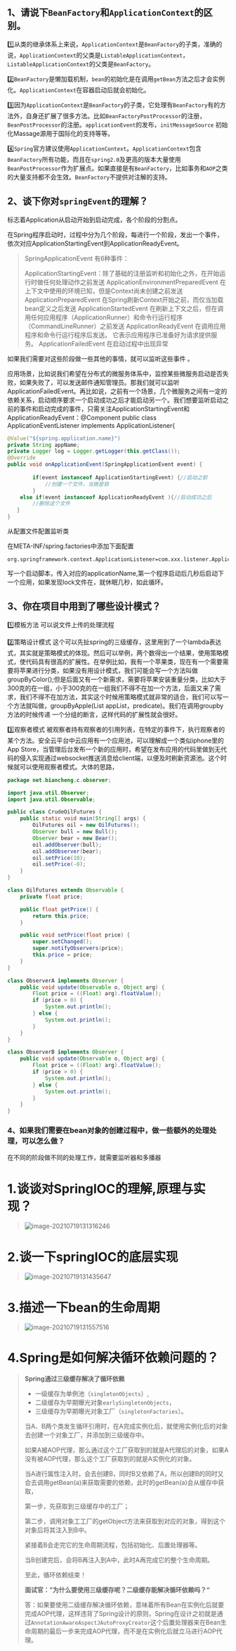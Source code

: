 

## 1、请说下`BeanFactory`和`ApplicationContext`的区别。

:one:从类的继承体系上来说，`ApplicationContext`是`BeanFactory`的子类，准确的说，`ApplicationContext`的父类是`ListableApplicationContext`，`ListableApplicationContext`的父类是`BeanFactory`。

:two:`BeanFactory`是懒加载机制，`bean`的初始化是在调用`getBean`方法之后才会实例化。`ApplicationContext`在容器启动后就会初始化。

:three:因为`ApplicationContext`是`BeanFactory`的子类，它处理有`BeanFactory`有的方法外，自身还扩展了很多方法。比如`BeanFactoryPostProcessor`的注册，`BeanPostProcessor`的注册。`applicationEvent`的发布，`initMessageSource` 初始化Massage源用于国际化的支持等等。

:four:`Spring`官方建议使用`ApplicationContext`。`ApplicationContext`包含`BeanFactory`所有功能，而且在`spring2.0`及更高的版本大量使用`BeanPostProcessor`作为扩展点。如果直接是有`BeanFactory`，比如事务和`AOP`之类的大量支持都不会生效。`BeanFactory`不提供对注解的支持。



## 2、谈下你对`springEvent`的理解？

标志着Application从启动开始到启动完成，各个阶段的分割点。

在Spring程序启动时，过程中分为几个阶段，每进行一个阶段，发出一个事件，依次对应ApplicationStartingEvent到ApplicationReadyEvent。

> SpringApplicationEvent 有6种事件：
>
> ApplicationStartingEvent：除了基础的注册监听和初始化之外，在开始运行时做任何处理动作之前发送
> ApplicationEnvironmentPreparedEvent 在上下文中使用的环境已知，但是Context尚未创建之前发送
> ApplicationPreparedEvent 在Spring刷新Context开始之前，而仅当加载bean定义之后发送
> ApplicationStartedEvent 在刷新上下文之后，但在调用任何应用程序（ApplicationRunner）和命令行运行程序（CommandLineRunner）之前发送
> ApplicationReadyEvent 在调用应用程序和命令行运行程序后发送。 它表示应用程序已准备好为请求提供服务。
> ApplicationFailedEvent 在启动过程中出现异常

如果我们需要对这些阶段做一些其他的事情，就可以监听这些事件 。

应用场景，比如说我们希望在分布式的微服务体系中，监控某些微服务启动是否失败，如果失败了，可以发送邮件通知管理员。那我们就可以监听ApplicationFailedEvent。再比如说，之前有一个场景，几个微服务之间有一定的依赖关系，启动顺序要求一个启动成功之后才能启动另一个。我们想要监听启动之前的事件和启动完成的事件，只需关注ApplicationStartingEvent和ApplicationReadyEvent：@Component
public class ApplicationEventListener implements ApplicationListener<SpringApplicationEvent >{
    
```java
@Value("${spring.application.name}")
private String appName;
private Logger log = Logger.getLogger(this.getClass());
@Override
public void onApplicationEvent(SpringApplicationEvent event) {
 
        if(event instanceof ApplicationStartingEvent) {//启动之前
            //创建一个文件，当做是锁
        }
    else if(event instanceof ApplicationReadyEvent ){//启动成功之后
        //删除这个文件
   }
}    
```

从配置文件配置监听类

在META-INF/spring.factories中添加下面配置

```properties
org.springframework.context.ApplicationListener=com.xxx.listener.ApplicationEventListener
```

写一个启动脚本，传入对应的applicationName,第一个程序启动后几秒后启动下一个应用，如果发现lock文件在，就休眠几秒，如此循环。



## 3、你在项目中用到了哪些设计模式？

:one:模板方法        可以说文件上传的处理流程

:two:策略设计模式            这个可以先扯spring的三级缓存，这里用到了一个lambda表达式，其实就是策略模式的体现。然后可以举例，两个数得出一个结果，使用策略模式，使代码具有很高的扩展性。在举例比如，我有一个苹果类，现在有一个需要需要将苹果进行分类，如果没有用设计模式，我们可能会写一个方法叫做groupByColor();但是后面又有一个新需求，需要将苹果安装重量分类，比如大于300克的在一组，小于300克的在一组我们不得不在加一个方法，后面又来了需求，我们不得不在加方法，其实这个时候用策略模式就非常的适合，我们可以写一个方法就叫做，groupByApple(List<Apple> appList，predicate)。我们在调用groupby方法的时候传递   一个分组的断言，这样代码的扩展性就会很好。

:three:观察者模式    被观察者持有观察者的引用列表，在特定的事件下，执行观察者的某个方法。安全云平台中云应用有一个应用池，可以理解成一个类似iphone里的App Store，当管理后台发布一个新的应用时，希望在发布应用的代码里做到无代码的侵入实现通过websocket推送消息给client端，以便及时刷新资源池。这个时候就可以使用观察者模式。大体的思路，

```java
package net.biancheng.c.observer;

import java.util.Observer;
import java.util.Observable;

public class CrudeOilFutures {
    public static void main(String[] args) {
        OilFutures oil = new OilFutures();
        Observer bull = new Bull();
        Observer bear = new Bear(); 
        oil.addObserver(bull);
        oil.addObserver(bear);
        oil.setPrice(10);
        oil.setPrice(-8);
    }
}

class OilFutures extends Observable {
    private float price;

    public float getPrice() {
        return this.price;
    }

    public void setPrice(float price) {
        super.setChanged(); 
        super.notifyObservers(price); 
        this.price = price;
    }
}

class ObserverA implements Observer {
    public void update(Observable o, Object arg) {
        Float price = ((Float) arg).floatValue();
        if (price > 0) {
            System.out.println();
        } else {
            System.out.println();
        }
    }
}

class ObserverB implements Observer {
    public void update(Observable o, Object arg) {
        Float price = ((Float) arg).floatValue();
        if (price > 0) {
            System.out.println();
        } else {
            System.out.println();
        }
    }
}
```



### 4、如果我们需要在bean对象的创建过程中，做一些额外的处理处理，可以怎么做？



在不同的阶段做不同的处理工作，就需要监听器和多播器

# 1.谈谈对SpringIOC的理解,原理与实现？

>
>
>![image-20210719131316246](../images/image-20210719131316246.png)

# 2.谈一下springIOC的底层实现

>![image-20210719131435647](../images/image-20210719131435647.png)

# 3.描述一下bean的生命周期

> ![image-20210719131557516](../images/image-20210719131557516.png)



# 4.Spring是如何解决循环依赖问题的？

> **Spring通过三级缓存解决了循环依赖**
>
> - 一级缓存为单例池（`singletonObjects`）,
> - 二级缓存为早期曝光对象`earlySingletonObjects`，
> - 三级缓存为早期曝光对象工厂（`singletonFactories`）。
>
> 当A、B两个类发生循环引用时，在A完成实例化后，就使用实例化后的对象去创建一个对象工厂，并添加到三级缓存中。
>
> 如果A被AOP代理，那么通过这个工厂获取到的就是A代理后的对象，如果A没有被AOP代理，那么这个工厂获取到的就是A实例化的对象。
>
> 当A进行属性注入时，会去创建B，同时B又依赖了A，所以创建B的同时又会去调用getBean(a)来获取需要的依赖，此时的getBean(a)会从缓存中获取，
>
> 第一步，先获取到三级缓存中的工厂；
>
> 第二步，调用对象工工厂的getObject方法来获取到对应的对象，得到这个对象后将其注入到B中。
>
> 紧接着B会走完它的生命周期流程，包括初始化、后置处理器等。
>
> 当B创建完后，会将B再注入到A中，此时A再完成它的整个生命周期。
>
> 至此，循环依赖结束！
>
> **面试官：”为什么要使用三级缓存呢？二级缓存能解决循环依赖吗？“**
>
> 答：如果要使用二级缓存解决循环依赖，意味着所有Bean在实例化后就要完成AOP代理，这样违背了Spring设计的原则，Spring在设计之初就是通过`AnnotationAwareAspectJAutoProxyCreator`这个后置处理器来在Bean生命周期的最后一步来完成AOP代理，而不是在实例化后就立马进行AOP代理。


